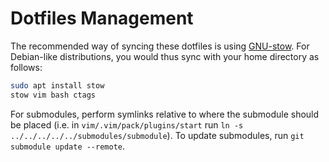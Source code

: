 # Dotfiles Management

The recommended way of syncing these dotfiles is using [GNU-stow](https://www.gnu.org/software/stow/). For Debian-like distributions, you would thus sync with your home directory as follows:
```bash
sudo apt install stow
stow vim bash ctags
```

For submodules, perform symlinks relative to where the submodule should be placed (i.e. in `vim/.vim/pack/plugins/start` run `ln -s ../../../../../submodules/submodule`). To update submodules, run `git submodule update --remote`.
